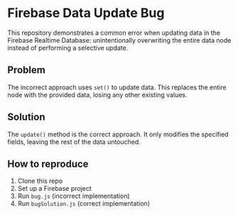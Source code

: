 # Firebase Data Update Bug

This repository demonstrates a common error when updating data in the Firebase Realtime Database: unintentionally overwriting the entire data node instead of performing a selective update.

## Problem

The incorrect approach uses `set()` to update data.  This replaces the entire node with the provided data, losing any other existing values.

## Solution

The `update()` method is the correct approach. It only modifies the specified fields, leaving the rest of the data untouched.

## How to reproduce

1. Clone this repo
2. Set up a Firebase project
3. Run `bug.js` (incorrect implementation)
4. Run `bugSolution.js` (correct implementation)